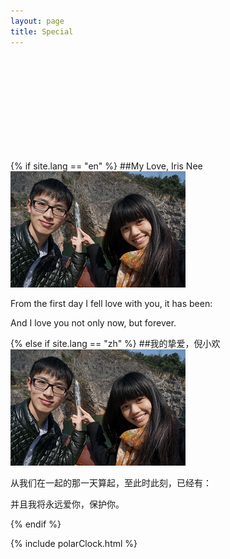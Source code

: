```yaml
---
layout: page
title: Special
---
```


<svg id="clock"></svg>

{% if site.lang == "en" %}
##My Love, Iris Nee
<img src="/res/images/us1.jpg" />

From the first day I fell love with you, it has been:

<p id="dyn_time">
</p>

And I love you not only now, but forever.

{% else if site.lang == "zh" %}
##我的挚爱，倪小欢
<img src="/res/images/us1.jpg" />

从我们在一起的那一天算起，至此时此刻，已经有：

<p id="dyn_time">
</p>

并且我将永远爱你，保护你。

{% endif %}

{% include polarClock.html %}